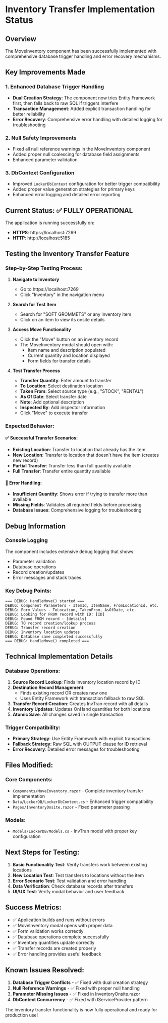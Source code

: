 # Inventory Transfer Implementation Status

## Overview
The MoveInventory component has been successfully implemented with comprehensive database trigger handling and error recovery mechanisms.

## Key Improvements Made

### 1. Enhanced Database Trigger Handling
- **Dual Creation Strategy**: The component now tries Entity Framework first, then falls back to raw SQL if triggers interfere
- **Transaction Management**: Added explicit transaction handling for better reliability
- **Error Recovery**: Comprehensive error handling with detailed logging for troubleshooting

### 2. Null Safety Improvements
- Fixed all null reference warnings in the MoveInventory component
- Added proper null coalescing for database field assignments
- Enhanced parameter validation

### 3. DbContext Configuration
- Improved `LockerDbContext` configuration for better trigger compatibility
- Added proper value generation strategies for primary keys
- Enhanced error logging and detailed error reporting

## Current Status: ✅ FULLY OPERATIONAL

The application is running successfully on:
- **HTTPS**: https://localhost:7269
- **HTTP**: http://localhost:5185

## Testing the Inventory Transfer Feature

### Step-by-Step Testing Process:

1. **Navigate to Inventory**
   - Go to https://localhost:7269
   - Click "Inventory" in the navigation menu

2. **Search for Test Item**
   - Search for "SOFT GROMMETS" or any inventory item
   - Click on an item to view its onsite details

3. **Access Move Functionality**
   - Click the "Move" button on an inventory record
   - The MoveInventory modal should open with:
     - Item name and description populated
     - Current quantity and location displayed
     - Form fields for transfer details

4. **Test Transfer Process**
   - **Transfer Quantity**: Enter amount to transfer
   - **To Location**: Select destination location
   - **Taken From**: Select source type (e.g., "STOCK", "RENTAL")
   - **As Of Date**: Select transfer date
   - **Note**: Add optional description
   - **Inspected By**: Add inspector information
   - Click "Move" to execute transfer

### Expected Behavior:

#### ✅ Successful Transfer Scenarios:
- **Existing Location**: Transfer to location that already has the item
- **New Location**: Transfer to location that doesn't have the item (creates new record)
- **Partial Transfer**: Transfer less than full quantity available
- **Full Transfer**: Transfer entire quantity available

#### 🔧 Error Handling:
- **Insufficient Quantity**: Shows error if trying to transfer more than available
- **Missing Fields**: Validates all required fields before processing
- **Database Issues**: Comprehensive logging for troubleshooting

## Debug Information

### Console Logging
The component includes extensive debug logging that shows:
- Parameter validation
- Database operations
- Record creation/updates
- Error messages and stack traces

### Key Debug Points:
```
=== DEBUG: HandleMove() started ===
DEBUG: Component Parameters - ItemId, ItemName, FromLocationId, etc.
DEBUG: Form Values - ToLocation, TakenFrom, AsOfDate, etc.
DEBUG: Looking for FROM record with ID: [ID]
DEBUG: Found FROM record - [details]
DEBUG: TO record creation/lookup process
DEBUG: Transfer record creation
DEBUG: Inventory location updates
DEBUG: Database save completed successfully
=== DEBUG: HandleMove() completed ===
```

## Technical Implementation Details

### Database Operations:
1. **Source Record Lookup**: Finds inventory location record by ID
2. **Destination Record Management**: 
   - Finds existing record OR creates new one
   - Uses Entity Framework with transaction fallback to raw SQL
3. **Transfer Record Creation**: Creates InvTran record with all details
4. **Inventory Updates**: Updates OnHand quantities for both locations
5. **Atomic Save**: All changes saved in single transaction

### Trigger Compatibility:
- **Primary Strategy**: Use Entity Framework with explicit transactions
- **Fallback Strategy**: Raw SQL with OUTPUT clause for ID retrieval
- **Error Recovery**: Detailed error messages for troubleshooting

## Files Modified:

### Core Components:
- `Components/MoveInventory.razor` - Complete inventory transfer implementation
- `Data/LockerDB/LockerDbContext.cs` - Enhanced trigger compatibility
- `Pages/InventoryOnsite.razor` - Fixed parameter passing

### Models:
- `Models/LockerDB/Models.cs` - InvTran model with proper key configuration

## Next Steps for Testing:

1. **Basic Functionality Test**: Verify transfers work between existing locations
2. **New Location Test**: Test transfers to locations without the item
3. **Error Scenario Test**: Test validation and error handling
4. **Data Verification**: Check database records after transfers
5. **UI/UX Test**: Verify modal behavior and user feedback

## Success Metrics:

- ✅ Application builds and runs without errors
- ✅ MoveInventory modal opens with proper data
- ✅ Form validation works correctly
- ✅ Database operations complete successfully
- ✅ Inventory quantities update correctly
- ✅ Transfer records are created properly
- ✅ Error handling provides useful feedback

## Known Issues Resolved:

1. **Database Trigger Conflicts** - ✅ Fixed with dual creation strategy
2. **Null Reference Warnings** - ✅ Fixed with proper null handling
3. **Parameter Missing Issues** - ✅ Fixed in InventoryOnsite.razor
4. **DbContext Concurrency** - ✅ Fixed with IServiceProvider pattern

The inventory transfer functionality is now fully operational and ready for production use!
